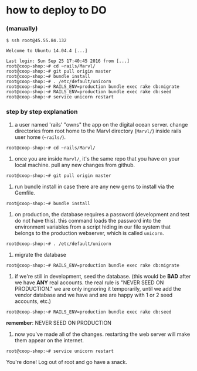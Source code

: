 # how to deploy to DO

### (manually)

```unix
$ ssh root@45.55.84.132

Welcome to Ubuntu 14.04.4 [...]

Last login: Sun Sep 25 17:40:45 2016 from [...]
root@coop-shop:~# cd ~rails/Marvl/
root@coop-shop:~# git pull origin master
root@coop-shop:~# bundle install
root@coop-shop:~# . /etc/default/unicorn
root@coop-shop:~# RAILS_ENV=production bundle exec rake db:migrate
root@coop-shop:~# RAILS_ENV=production bundle exec rake db:seed
root@coop-shop:~# service unicorn restart

```

### step by step explanation

1. a user named 'rails' "owns" the app on the digital ocean server. change directories from root home to the Marvl directory (`Marvl/`) inside rails user home (`~rails/`).
```unix
root@coop-shop:~# cd ~rails/Marvl/
```

1. once you are inside `Marvl/`, it's the same repo that you have on your local machine. pull any new changes from github.
```unix
root@coop-shop:~# git pull origin master
```

1. run bundle install in case there are any new gems to install via the Gemfile.
```unix
root@coop-shop:~# bundle install
```

1. on production, the database requires a password (development and test do not have this). this command loads the password into the environment variables from a script hiding in our file system that belongs to the production webserver, which is called `unicorn`.
```unix
root@coop-shop:~# . /etc/default/unicorn
```

1. migrate the database
```unix
root@coop-shop:~# RAILS_ENV=production bundle exec rake db:migrate
```

1. if we're still in development, seed the database. (this would be **BAD** after we have **ANY** real accounts. the real rule is "NEVER SEED ON PRODUCTION." we are only ingnoring it temporarily, until we add the vendor database and we have and are are happy with 1 or 2 seed accounts, etc.)
```unix
root@coop-shop:~# RAILS_ENV=production bundle exec rake db:seed
```
**remember**: NEVER SEED ON PRODUCTION

1. now you've made all of the changes. restarting the web server will make them appear on the internet.
```unix
root@coop-shop:~# service unicorn restart
```

You're done! Log out of root and go have a snack.
